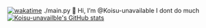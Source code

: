 [![wakatime](https://wakatime.com/badge/user/4e7e8cc7-e492-4ce1-be48-db01b83fa94b.svg)](https://wakatime.com/@4e7e8cc7-e492-4ce1-be48-db01b83fa94b)
./main.py
👋 Hi, I’m @Koisu-unavailable
I dont do much
<br>
[![Koisu-unavailble's GitHub stats](https://github-readme-stats.vercel.app/api?username=Koisu-unavailable)](https://github.com/anuraghazra/github-readme-stats)

